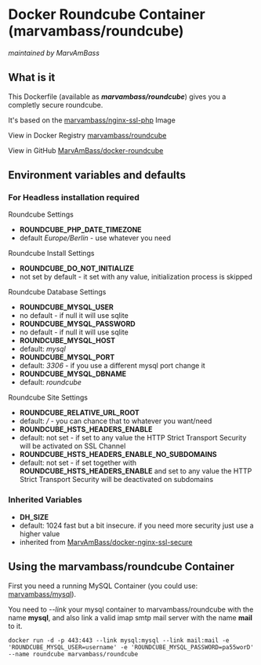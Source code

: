 # Docker Roundcube Container (marvambass/roundcube)
_maintained by MarvAmBass_

## What is it

This Dockerfile (available as ___marvambass/roundcube___) gives you a completly secure roundcube.

It's based on the [marvambass/nginx-ssl-php](https://registry.hub.docker.com/u/marvambass/nginx-ssl-php/) Image

View in Docker Registry [marvambass/roundcube](https://registry.hub.docker.com/u/marvambass/roundcube/)

View in GitHub [MarvAmBass/docker-roundcube](https://github.com/MarvAmBass/docker-roundcube)

## Environment variables and defaults

### For Headless installation required

Roundcube Settings

* __ROUNDCUBE\_PHP\_DATE_TIMEZONE__
 * default _Europe/Berlin_ - use whatever you need

Roundcube Install Settings

* __ROUNDCUBE\_DO\_NOT_INITIALIZE__
 * not set by default - it set with any value, initialization process is skipped

Roundcube Database Settings

* __ROUNDCUBE\_MYSQL\_USER__
 * no default - if null it will use sqlite
* __ROUNDCUBE\_MYSQL\_PASSWORD__
 * no default - if null it will use sqlite
* __ROUNDCUBE\_MYSQL\_HOST__
 * default: _mysql_
* __ROUNDCUBE\_MYSQL\_PORT__
 * default: _3306_ - if you use a different mysql port change it
* __ROUNDCUBE\_MYSQL\_DBNAME__
 * default: _roundcube_

Roundcube Site Settings

* __ROUNDCUBE\_RELATIVE\_URL\_ROOT__
 * default: _/_ - you can chance that to whatever you want/need
* __ROUNDCUBE\_HSTS\_HEADERS\_ENABLE__
 * default: not set - if set to any value the HTTP Strict Transport Security will be activated on SSL Channel
* __ROUNDCUBE\_HSTS\_HEADERS\_ENABLE\_NO\_SUBDOMAINS__
 * default: not set - if set together with __ROUNDCUBE\_HSTS\_HEADERS\_ENABLE__ and set to any value the HTTP Strict Transport Security will be deactivated on subdomains

### Inherited Variables

* __DH\_SIZE__
 * default: 1024 fast but a bit insecure. if you need more security just use a higher value
 * inherited from [MarvAmBass/docker-nginx-ssl-secure](https://github.com/MarvAmBass/docker-nginx-ssl-secure)

## Using the marvambass/roundcube Container

First you need a running MySQL Container (you could use: [marvambass/mysql](https://registry.hub.docker.com/u/marvambass/mysql/)).

You need to _--link_ your mysql container to marvambass/roundcube with the name __mysql__, and also link a valid imap smtp mail server with the name __mail__ to it.

    docker run -d -p 443:443 --link mysql:mysql --link mail:mail -e 'ROUNDCUBE_MYSQL_USER=username' -e 'ROUNDCUBE_MYSQL_PASSWORD=pa55worD' --name roundcube marvambass/roundcube
